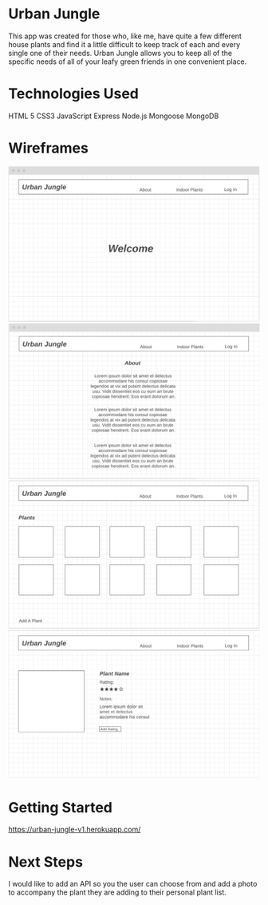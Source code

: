 # Urban Jungle
This app was created for those who, like me, have quite a few different house plants and find it a little difficult to keep track of each and every single one of their needs. Urban Jungle allows you to keep all of the specific needs of all of your leafy green friends in one convenient place.


# Technologies Used
HTML 5
CSS3
JavaScript
Express
Node.js
Mongoose
MongoDB


# Wireframes
![](public/images/Urban%20Jungle%20wireframe%20homepage.png)
![](public/images/Urban%20Jungle%20wirefram%20about%20page.png)
![](public/images/Urban%20Jungle%20wireframe%20Plant%20page.png)
![](public/images/Urban%20Jungle%20wireframe%20info%20page.png)

# Getting Started
https://urban-jungle-v1.herokuapp.com/


# Next Steps
I would like to add an API so you the user can choose from and add a photo to accompany the plant they are adding to their personal plant list.
